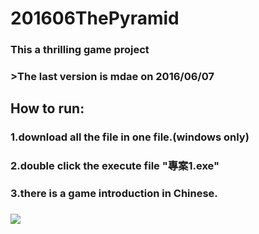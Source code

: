 # 201606ThePyramid
### This a thrilling game project 
### >The last version is mdae on 2016/06/07
## How to run:
### 1.download all the file in one file.(windows only)
### 2.double click the execute file "專案1.exe"
### 3.there is a game introduction in Chinese.
### 
![](https://github.com/YuTaNCCU/201606_ThePyramid/blob/master/pic/pyramid.PNG)
